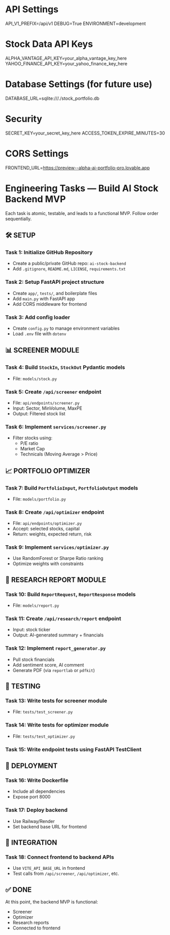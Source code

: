 # API Settings
API_V1_PREFIX=/api/v1
DEBUG=True
ENVIRONMENT=development

# Stock Data API Keys
ALPHA_VANTAGE_API_KEY=your_alpha_vantage_key_here
YAHOO_FINANCE_API_KEY=your_yahoo_finance_key_here

# Database Settings (for future use)
DATABASE_URL=sqlite:///./stock_portfolio.db

# Security
SECRET_KEY=your_secret_key_here
ACCESS_TOKEN_EXPIRE_MINUTES=30

# CORS Settings
FRONTEND_URL=https://preview--alpha-ai-portfolio-pro.lovable.app

# Engineering Tasks — Build AI Stock Backend MVP

Each task is atomic, testable, and leads to a functional MVP. Follow order sequentially.

## 🛠️ SETUP

### Task 1: Initialize GitHub Repository
- Create a public/private GitHub repo: `ai-stock-backend`
- Add `.gitignore`, `README.md`, `LICENSE`, `requirements.txt`

### Task 2: Setup FastAPI project structure
- Create `app/`, `tests/`, and boilerplate files
- Add `main.py` with FastAPI app
- Add CORS middleware for frontend

### Task 3: Add config loader
- Create `config.py` to manage environment variables
- Load `.env` file with `dotenv`

## 📊 SCREENER MODULE

### Task 4: Build `StockIn`, `StockOut` Pydantic models
- File: `models/stock.py`

### Task 5: Create `/api/screener` endpoint
- File: `api/endpoints/screener.py`
- Input: Sector, MinVolume, MaxPE
- Output: Filtered stock list

### Task 6: Implement `services/screener.py`
- Filter stocks using:
  - P/E ratio
  - Market Cap
  - Technicals (Moving Average > Price)

## 📈 PORTFOLIO OPTIMIZER

### Task 7: Build `PortfolioInput`, `PortfolioOutput` models
- File: `models/portfolio.py`

### Task 8: Create `/api/optimizer` endpoint
- File: `api/endpoints/optimizer.py`
- Accept: selected stocks, capital
- Return: weights, expected return, risk

### Task 9: Implement `services/optimizer.py`
- Use RandomForest or Sharpe Ratio ranking
- Optimize weights with constraints

## 📃 RESEARCH REPORT MODULE

### Task 10: Build `ReportRequest`, `ReportResponse` models
- File: `models/report.py`

### Task 11: Create `/api/research/report` endpoint
- Input: stock ticker
- Output: AI-generated summary + financials

### Task 12: Implement `report_generator.py`
- Pull stock financials
- Add sentiment score, AI comment
- Generate PDF (via `reportlab` or `pdfkit`)

## 🧪 TESTING

### Task 13: Write tests for screener module
- File: `tests/test_screener.py`

### Task 14: Write tests for optimizer module
- File: `tests/test_optimizer.py`

### Task 15: Write endpoint tests using FastAPI TestClient

## 🐳 DEPLOYMENT

### Task 16: Write Dockerfile
- Include all dependencies
- Expose port 8000

### Task 17: Deploy backend
- Use Railway/Render
- Set backend base URL for frontend

## 🔁 INTEGRATION

### Task 18: Connect frontend to backend APIs
- Use `VITE_API_BASE_URL` in frontend
- Test calls from `/api/screener`, `/api/optimizer`, etc.

## ✅ DONE

At this point, the backend MVP is functional:
- Screener
- Optimizer
- Research reports
- Connected to frontend
